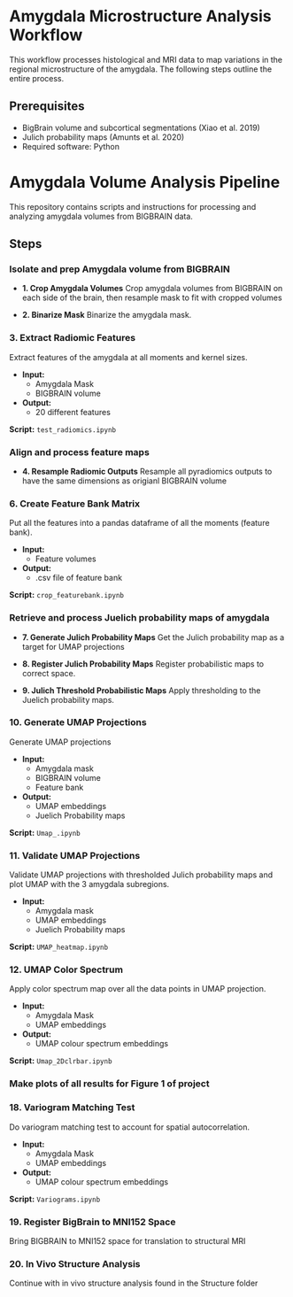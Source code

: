 # Amygdala Microstructure Analysis Workflow

This workflow processes histological and MRI data to map variations in the regional microstructure of the amygdala. The following steps outline the entire process.

## Prerequisites

- BigBrain volume and subcortical segmentations (Xiao et al. 2019)
- Julich probability maps (Amunts et al. 2020)
- Required software: Python

# Amygdala Volume Analysis Pipeline

This repository contains scripts and instructions for processing and analyzing amygdala volumes from BIGBRAIN data.

## Steps

### Isolate and prep Amygdala volume from BIGBRAIN

- **1. Crop Amygdala Volumes**
Crop amygdala volumes from BIGBRAIN on each side of the brain, then resample mask to fit with cropped volumes

- **2. Binarize Mask**
Binarize the amygdala mask.

### 3. Extract Radiomic Features
Extract features of the amygdala at all moments and kernel sizes.

- **Input:** 
  - Amygdala Mask
  - BIGBRAIN volume
- **Output:** 
  - 20 different features

**Script:** `test_radiomics.ipynb`

### Align and process feature maps

- **4. Resample Radiomic Outputs**
Resample all pyradiomics outputs to have the same dimensions as origianl BIGBRAIN volume

### 6. Create Feature Bank Matrix
Put all the features into a pandas dataframe of all the moments (feature bank).

- **Input:** 
  - Feature volumes
- **Output:** 
  - .csv file of feature bank

**Script:** `crop_featurebank.ipynb`

### Retrieve and process Juelich probability maps of amygdala

- **7. Generate Julich Probability Maps**
Get the Julich probability map as a target for UMAP projections

- **8. Register Julich Probability Maps**
Register probabilistic maps to correct space.

- **9. Julich Threshold Probabilistic Maps**
Apply thresholding to the Juelich probability maps.

### 10. Generate UMAP Projections
Generate UMAP projections

- **Input:** 
  - Amygdala mask
  - BIGBRAIN volume
  - Feature bank
- **Output:** 
  - UMAP embeddings
  - Juelich Probability maps
  
**Script:** `Umap_.ipynb`

### 11. Validate UMAP Projections
Validate UMAP projections with thresholded Julich probability maps and plot UMAP with the 3 amygdala subregions.

- **Input:** 
  - Amygdala mask
  - UMAP embeddings
  - Juelich Probability maps

**Script:** `UMAP_heatmap.ipynb`

### 12. UMAP Color Spectrum
Apply color spectrum map over all the data points in UMAP projection.

- **Input:** 
  - Amygdala Mask
  - UMAP embeddings
- **Output:** 
  - UMAP colour spectrum embeddings

**Script:** `Umap_2Dclrbar.ipynb`

### Make plots of all results for Figure 1 of project

### 18. Variogram Matching Test
Do variogram matching test to account for spatial autocorrelation.

- **Input:** 
  - Amygdala Mask
  - UMAP embeddings
- **Output:** 
  - UMAP colour spectrum embeddings

**Script:** `Variograms.ipynb`

### 19. Register BigBrain to MNI152 Space
Bring BIGBRAIN to MNI152 space for translation to structural MRI

### 20. In Vivo Structure Analysis
Continue with in vivo structure analysis found in the Structure folder

